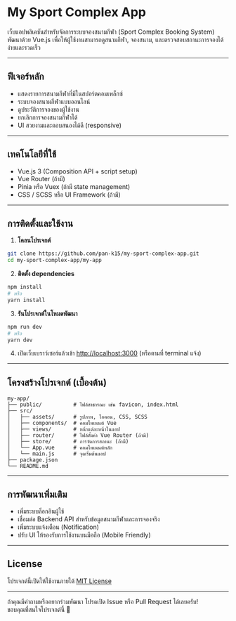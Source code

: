 # My Sport Complex App

เว็บแอปพลิเคชันสำหรับจัดการระบบจองสนามกีฬา (Sport Complex Booking System)  
พัฒนาด้วย Vue.js เพื่อให้ผู้ใช้งานสามารถดูสนามกีฬา, จองสนาม, และตรวจสอบสถานะการจองได้ง่ายและรวดเร็ว

---

## ฟีเจอร์หลัก

- แสดงรายการสนามกีฬาที่มีในสปอร์ตคอมเพล็กซ์
- ระบบจองสนามกีฬาแบบออนไลน์
- ดูประวัติการจองของผู้ใช้งาน
- ยกเลิกการจองสนามกีฬาได้
- UI สวยงามและตอบสนองได้ดี (responsive)

---

## เทคโนโลยีที่ใช้

- Vue.js 3 (Composition API + script setup)
- Vue Router (ถ้ามี)
- Pinia หรือ Vuex (ถ้ามี state management)
- CSS / SCSS หรือ UI Framework (ถ้ามี)

---

## การติดตั้งและใช้งาน

1. **โคลนโปรเจกต์**

```bash
git clone https://github.com/pan-k15/my-sport-complex-app.git
cd my-sport-complex-app/my-app
```

2. **ติดตั้ง dependencies**

```bash
npm install
# หรือ
yarn install
```

3. **รันโปรเจกต์ในโหมดพัฒนา**

```bash
npm run dev
# หรือ
yarn dev
```

4. เปิดเว็บเบราว์เซอร์แล้วเข้า [http://localhost:3000](http://localhost:3000) (หรือตามที่ terminal แจ้ง)

---

## โครงสร้างโปรเจกต์ (เบื้องต้น)

```
my-app/
├── public/          # ไฟล์สาธารณะ เช่น favicon, index.html
├── src/
│   ├── assets/      # รูปภาพ, ไอคอน, CSS, SCSS
│   ├── components/  # คอมโพเนนต์ Vue
│   ├── views/       # หน้าแต่ละหน้าในแอป
│   ├── router/      # ไฟล์ตั้งค่า Vue Router (ถ้ามี)
│   ├── store/       # การจัดการสถานะ (ถ้ามี)
│   └── App.vue      # คอมโพเนนต์หลัก
│   └── main.js      # จุดเริ่มต้นแอป
├── package.json
└── README.md
```

---

## การพัฒนาเพิ่มเติม

- เพิ่มระบบล็อกอินผู้ใช้
- เชื่อมต่อ Backend API สำหรับข้อมูลสนามกีฬาและการจองจริง
- เพิ่มระบบแจ้งเตือน (Notification)
- ปรับ UI ให้รองรับการใช้งานบนมือถือ (Mobile Friendly)

---

## License

โปรเจกต์นี้เปิดให้ใช้งานภายใต้ [MIT License](LICENSE)

---

ถ้าคุณมีคำถามหรืออยากร่วมพัฒนา โปรดเปิด Issue หรือ Pull Request ได้เลยครับ!  
ขอบคุณที่สนใจโปรเจกต์นี้ 🙏
